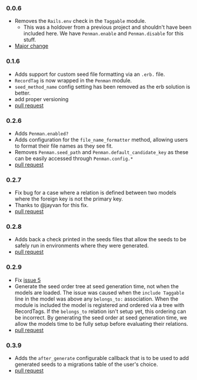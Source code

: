 ### 0.0.6
- Removes the `Rails.env` check in the `Taggable` module.
  - This was a holdover from a previous project and shouldn't have been included here. We have `Penman.enable` and `Penman.disable` for this stuff.
- [Major change](https://github.com/uken/penman/commit/208f0c92d68a5496cb3bbe3e30abe2734e44580f)

### 0.1.6
- Adds support for custom seed file formatting via an `.erb.` file.
- `RecordTag` is now wrapped in the `Penman` module.
- `seed_method_name` config setting has been removed as the erb solution is better.
- add proper versioning
- [pull request](https://github.com/uken/penman/pull/1)

### 0.2.6
- Adds `Penman.enabled?`
- Adds configuration for the `file_name_formatter` method, allowing users to format their file names as they see fit.
- Removes `Penman.seed_path` and `Penman.default_candidate_key` as these can be easily accessed through `Penman.config.*`
- [pull request](https://github.com/uken/penman/pull/2)

### 0.2.7
- Fix bug for a case where a relation is defined between two models where the foreign key is not the primary key.
- Thanks to @jayvan for this fix.
- [pull request](https://github.com/uken/penman/pull/3)

### 0.2.8
- Adds back a check printed in the seeds files that allow the seeds to be safely run in environments where they were generated.
- [pull request](https://github.com/uken/penman/pull/4)

### 0.2.9
- Fix [issue 5](https://github.com/uken/penman/issues/5)
- Generate the seed order tree at seed generation time, not when the models are loaded. The issue was caused when the `include Taggable` line in the model was above any `belongs_to:` association. When the module is included the model is registered and ordered via a tree with RecordTags. If the `belongs_to` relation isn't setup yet, this ordering can be incorrect. By generating the seed order at seed generation time, we allow the models time to be fully setup before evaluating their relations.
- [pull request](https://github.com/uken/penman/pull/6)

### 0.3.9
- Adds the `after_generate` configurable callback that is to be used to add generated seeds to a migrations table of the user's choice.
- [pull request](https://github.com/uken/penman/pull/7)
